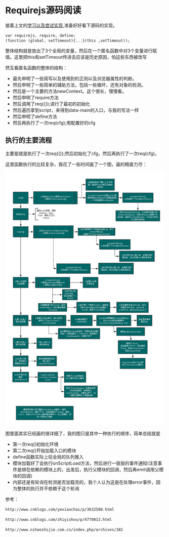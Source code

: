 # Requirejs源码阅读
接着上文的[学习以及尝试实现](https://github.com/panyifei/learning/blob/master/框架以及规范/模块引入/Requirejs学习以及实现.md),准备好好看下源码的实现。

```
var requirejs, require, define;
(function (global, setTimeout){...}(this ,setTimeout));
```

整体结构就是放出了3个全局的变量，然后在一个匿名函数中对3个变量进行赋值。这里把this和setTimeout传进去应该是历史原因，怕这些东西被改写

然互看匿名函数的整体的结构：

 - 最先申明了一些简写以及使用到的正则以及浏览器属性的判断。
 - 然后申明了一些简单的辅助方法，包括一些循环，还有对象的检测。
 - 然后是一个主要的方法newContext。这个很长，慢慢看。
 - 然后申明了require方法
 - 然后调用了req({});进行了最初的初始化
 - 然后遍历拿到script，来得到data-main的入口，与我的写法一样
 - 然后申明了define方法
 - 然后再执行了一次req(cfg);用配置好的cfg

## 执行的主要流程
主要是就是执行了一次req({});然后初始化了cfg，然后再执行了一次req(cfg)。

这里函数执行的比较复杂，我花了一些时间画了一个图，画的精疲力尽：

<img alt="requirejs实现整理" width='800px' src="pics//requirejs.png" />

图里面其实已经画的很详细了，我的图只是其中一种执行的顺序，简单总结就是

 - 第一次req()初始化环境
 - 第二次req()开始加载入口的模块
 - define函数实际上往全局的队列推入
 - 模块加载好了会执行onScriptLoad方法，然后进行一层层的事件通知(注意事件是绑在依赖的模块上的，出发后，执行父模块的回调，然后再emit调用父模块的回调)
 - 内部还是有轮询在检测是否加载完的，我个人认为这是在处理error事件，因为整体的执行并不依赖于这个轮询

参考：

    http://www.cnblogs.com/yexiaochai/p/3632580.html

    http://www.cnblogs.com/zhiyishou/p/4770013.html

    http://www.nihaoshijie.com.cn/index.php/archives/381
